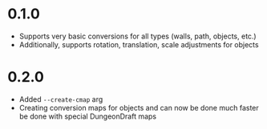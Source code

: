 0.1.0
=====

- Supports very basic conversions for all types (walls, path, objects, etc.)
- Additionally, supports rotation, translation, scale adjustments for objects

0.2.0
=====

- Added `--create-cmap` arg
- Creating conversion maps for objects and can now be done much faster be done with special DungeonDraft maps